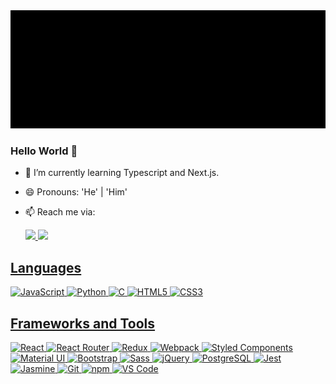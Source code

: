 <img src="https://github.com/sshnuke333/sshnuke333/blob/main/assets/banner.gif" alt="animated banner that says nikhil bhargav - web developer">

### Hello World 👋

- 🌱 I’m currently learning Typescript and Next.js.
- 😄 Pronouns: 'He' | 'Him'
- 📫 Reach me via:

  <a href='https://www.linkedin.com/in/nikhilbhargav'> <img src='https://img.shields.io/badge/LinkedIn-0077B5?style=for-the-badge&logo=linkedin&logoColor=white'> </a>
  <a href='mailto:sshnuke@protonmail.com&subject=Hello%20from%20github'> <img src='https://img.shields.io/badge/ProtonMail-8B89CC?style=for-the-badge&logo=protonmail&logoColor=white'>

## Languages

![JavaScript](https://img.shields.io/badge/-JavaScript-black?style=for-the-badge&logo=javascript)
![Python](https://img.shields.io/badge/-Python-black?style=for-the-badge&logo=python)
![C](https://img.shields.io/badge/-C-black?style=for-the-badge&logo=c)
![HTML5](https://img.shields.io/badge/-HTML5-black?style=for-the-badge&logo=html5)
![CSS3](https://img.shields.io/badge/-CSS3-black?style=for-the-badge&logo=css3&logoColor=blue)

## Frameworks and Tools

![React](https://img.shields.io/badge/React-black?style=for-the-badge&logo=react)
![React Router](https://img.shields.io/badge/React_Router-black?style=for-the-badge&logo=react-router)
![Redux](https://img.shields.io/badge/Redux-black?style=for-the-badge&logo=redux&logoColor=593D88)
![Webpack](https://img.shields.io/badge/webpack-black?style=for-the-badge&logo=webpack)
![Styled Components](https://img.shields.io/badge/styled--components-black?style=for-the-badge&logo=styled-components)
![Material UI](https://img.shields.io/badge/Material--UI-black?style=for-the-badge&logo=material-ui)
![Bootstrap](https://img.shields.io/badge/-Bootstrap-black?style=for-the-badge&logo=bootstrap)
![Sass](https://img.shields.io/badge/-Sass-black?style=for-the-badge&logo=sass)
![jQuery](https://img.shields.io/badge/-jQuery-black?style=for-the-badge&logo=jquery&logoColor=0769AD)
![PostgreSQL](https://img.shields.io/badge/-PostgreSQL-black?style=for-the-badge&logo=postgresql)
![Jest](https://img.shields.io/badge/Jest-black?style=for-the-badge&logo=Jest)
![Jasmine](https://img.shields.io/badge/Jasmine-black?style=for-the-badge&logo=Jasmine&logoColor=8A4182)
![Git](https://img.shields.io/badge/-Git-black?style=for-the-badge&logo=git)
![npm](https://img.shields.io/badge/npm-black?style=for-the-badge&logo=npm)
![VS Code](https://img.shields.io/badge/Visual_Studio_Code-black?style=for-the-badge&logo=visual%20studio%20code)
